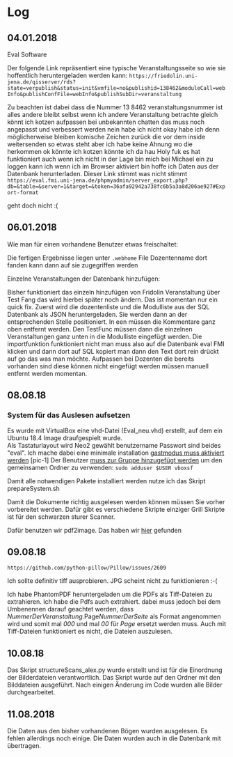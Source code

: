 # Log

## 04.01.2018

Eval Software

Der folgende Link repräsentiert eine typische Veranstaltungsseite so wie sie hoffentlich heruntergeladen werden kann:
`https://friedolin.uni-jena.de/qisserver/rds?state=verpublish&status=init&vmfile=no&publishid=138462&moduleCall=webInfo&publishConfFile=webInfo&publishSubDir=veranstaltung`

Zu beachten ist dabei dass die Nummer 13 8462 veranstaltungsnummer ist alles andere bleibt selbst wenn ich andere Veranstaltung betrachte gleich könnt ich kotzen aufpassen bei unbekannten chatten das muss noch angepasst und verbessert werden nein habe ich nicht okay habe ich denn möglicherweise bleiben komische Zeichen zurück die vor dem inside weitersenden so etwas steht aber ich habe keine Ahnung wo die herkommen ok könnte ich kotzen könnte ich da hau
Holy fuk es hat funktioniert auch wenn ich nicht in der Lage bin mich bei Michael ein zu loggen kann ich wenn ich im Browser aktiviert bin hoffe ich Daten aus der Datenbank herunterladen.
Dieser Link stimmt was nicht stimmt
`https://eval.fmi.uni-jena.de/phpmyadmin/server_export.php?db=&table=&server=1&target=&token=36afa92942a738fc6b5a3a8d206ae927#Export-format`

geht doch nicht :(

## 06.01.2018

Wie man für einen vorhandene Benutzer etwas freischaltet:

Die fertigen Ergebnisse liegen unter `.webhome` File Dozentenname dort fanden kann dann auf sie zugegriffen werden

Einzelne Veranstaltungen der Datenbank hinzufügen:

Bisher funktioniert das einzeln hinzufügen von Fridolin Veranstaltung über Test Fang das wird hierbei später noch ändern.
Das ist momentan nur ein quick fix. Zuerst wird die dozentenliste und die Modulliste aus der SQL Datenbank als JSON heruntergeladen. Sie werden dann an der entsprechenden Stelle positioniert. In een müssen die Kommentare ganz oben entfernt werden. Den TestFunc müssen dann die einzelnen Veranstaltungen ganz unten in die Modulliste eingefügt werden.  Die importfunktion funktioniert nicht man muss also auf die Datenbank eval FMI klicken und dann dort auf SQL kopiert man dann den Text dort rein drückt auf go das was man möchte. Aufpassen bei Dozenten die bereits vorhanden sind diese können nicht eingefügt werden müssen manuell entfernt werden momentan.

## 08.08.18

### System für das Auslesen aufsetzen

Es wurde mit VirtualBox eine vhd-Datei (Eval_neu.vhd) erstellt, auf dem ein Ubuntu 18.4 Image draufgespielt wurde.  
Als Tastaturlayout wird Neo2 gewählt benutzername Passwort sind beides "eval". Ich mache dabei eine minimale installation
[gastmodus muss aktiviert werden](https://help.ubuntu.com/community/VirtualBox/SharedFolders)
[pic-1]
Der Benutzer [muss zur Gruppe hinzugefügt werden](https://stackoverflow.com/questions/26740113/virtualbox-shared-folder-permissions) um den gemeinsamen Ordner zu verwenden:
`sudo adduser $USER vboxsf`

Damit alle notwendigen Pakete installiert werden nutze ich das Skript prepareSystem.sh

Damit die Dokumente richtig ausgelesen werden können müssen Sie vorher vorbereitet werden. Dafür gibt es verschiedene Skripte einziger Grill Skripte ist für den schwarzen sturer Scanner.

Dafür benutzen wir pdf2image. Das haben wir [hier](https://stackoverflow.com/questions/46184239/python-extract-a-page-from-a-pdf-as-a-jpeg) gefunden

## 09.08.18

`https://github.com/python-pillow/Pillow/issues/2609`

Ich sollte definitiv tiff ausprobieren. JPG scheint nicht zu funktionieren :-(

Ich habe PhantomPDF heruntergeladen um die PDFs als Tiff-Dateien zu extrahieren.
Ich habe die Pdfs auch extrahiert. dabei muss jedoch bei dem Umbenennen darauf geachtet werden, dass *NummerDerVeranstaltung*.Page*NummerDerSeite* als Format angenommen wird und somit mal *000* und mal *00* für *Page* ersetzt werden muss.
Auch mit Tiff-Dateien funktioniert es nicht, die Dateien auszulesen.

## 10.08.18

Das Skript structureScans_alex.py wurde erstellt und ist für die Einordnung der Bilderdateien verantwortlich.
Das Skript wurde auf den Ordner mit den Bilddateien ausgeführt.
Nach einigen Änderung im Code wurden alle Bilder durchgearbeitet.

## 11.08.2018

Die Daten aus den bisher vorhandenen Bögen wurden ausgelesen. Es fehlen allerdings noch einige. Die Daten wurden auch in die Datenbank mit übertragen.